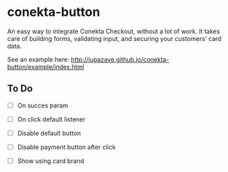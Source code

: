 # conekta-button
An easy way to integrate Conekta Checkout, without a lot of work. It takes care of building forms, validating input, and securing your customers' card data.

See an example here: http://jupazave.github.io/conekta-button/example/index.html

## To Do

- [ ] On succes param
- [ ] On click default listener
- [ ] Disable default button
- [ ] Disable payment button after click
- [ ] Show using card brand

